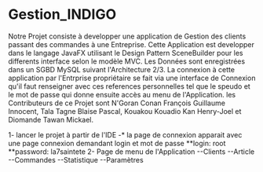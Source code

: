 # Gestion_INDIGO
Notre Projet consiste à developper une application de Gestion des clients passant des commandes à une Entreprise. 
Cette Application est developper dans le langage JavaFX utilisant le Design Pattern SceneBuilder pour les differents 
interface selon le modèle MVC. Les Données sont enregistrées dans un SGBD MySQL suivant l'Architecture 2/3. 
La connexion à cette application par l'Entrprise propriétaire se fait via une interface de Connexion qu'il faut 
renseigner avec ces references personnelles tel que  le speudo et le mot de passe qui donne ensuite accès au menu de 
l'Application. les Contributeurs de ce Projet sont N'Goran Conan François Guillaume Innocent, Tala Tagne Blaise Pascal,
Kouakou Kouadio Kan Henry-Joel et Diomande Tawan Mickael.

1- lancer le projet à partir de l'IDE
  -* la page de connexion apparait avec une page connexion demandant login et mot de passe
   **login: root
   **password: la7saintete
2- Page de menu de l'Application
 --Clients
 --Article
 --Commandes
 --Statistique
 --Paramètres
